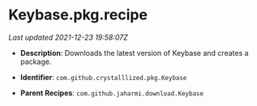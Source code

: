 # Keybase.pkg.recipe

_Last updated 2021-12-23 19:58:07Z_

- **Description**: Downloads the latest version of Keybase and creates a package.

- **Identifier**: `com.github.crystalllized.pkg.Keybase`

- **Parent Recipes**: `com.github.jaharmi.download.Keybase`